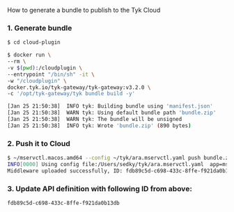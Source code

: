 How to generate a bundle to publish to the Tyk Cloud

### 1. Generate bundle

```bash
$ cd cloud-plugin

$ docker run \
--rm \
-v $(pwd):/cloudplugin \
--entrypoint "/bin/sh" -it \
-w "/cloudplugin" \
docker.tyk.io/tyk-gateway/tyk-gateway:v3.2.0 \
-c '/opt/tyk-gateway/tyk bundle build -y'

[Jan 25 21:50:38]  INFO tyk: Building bundle using 'manifest.json'
[Jan 25 21:50:38]  WARN tyk: Using default bundle path 'bundle.zip'
[Jan 25 21:50:38]  WARN tyk: The bundle will be unsigned
[Jan 25 21:50:38]  INFO tyk: Wrote 'bundle.zip' (890 bytes)
```

### 2. Push it to Cloud

```bash
$ ~/mservctl.macos.amd64 --config ~/tyk/ara.mservctl.yaml push bundle.zip
INFO[0000] Using config file:/Users/sedky/tyk/ara.mservctl.yaml  app=mservctl
Middleware uploaded successfully, ID: fdb89c5d-c698-433c-8ffe-f921da0b13db
```

### 3. Update API definition with following ID from above:

`fdb89c5d-c698-433c-8ffe-f921da0b13db`

